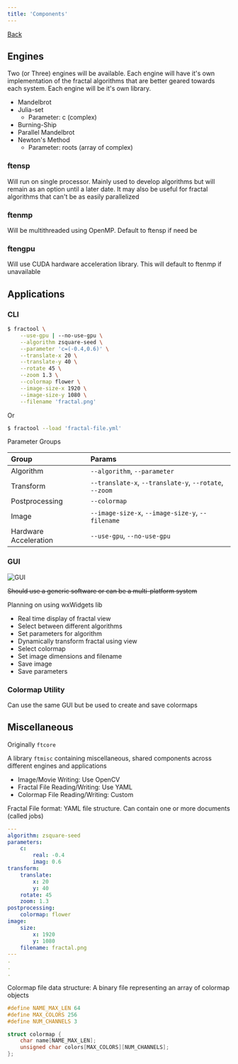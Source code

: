 ```yaml
---
title: 'Components'
---
```


[Back](/fractool)

Engines
-------------------------------------------------------------------------------------

Two (or Three) engines will be available. Each engine will have it's own 
implementation of the fractal algorithms that are better geared towards 
each system. Each engine will be it's own library.

- Mandelbrot
- Julia-set
    - Parameter: c (complex)
- Burning-Ship
- Parallel Mandelbrot
- Newton's Method
    - Parameter: roots (array of complex)

### ftensp

Will run on single processor. Mainly used to develop algorithms but will remain as
an option until a later date. It may also be useful for fractal algorithms that
can't be as easily parallelized

### ftenmp

Will be multithreaded using OpenMP. Default to ftensp if need be

### ftengpu

Will use CUDA hardware acceleration library. This will default to ftenmp if unavailable

Applications
-------------------------------------------------------------------------------------

### CLI

```bash
$ fractool \
    --use-gpu | --no-use-gpu \
    --algorithm zsquare-seed \
    --parameter 'c=(-0.4,0.6)' \
    --translate-x 20 \
    --translate-y 40 \
    --rotate 45 \
    --zoom 1.3 \
    --colormap flower \
    --image-size-x 1920 \
    --image-size-y 1080 \
    --filename 'fractal.png'
```

Or

```bash
$ fractool --load 'fractal-file.yml'
```

Parameter Groups

| Group                 | Params                                                 |
|:----------------------|:-------------------------------------------------------|
| Algorithm             | `--algorithm`, `--parameter`                           |
| Transform             | `--translate-x`, `--translate-y`, `--rotate`, `--zoom` |
| Postprocessing        | `--colormap`                                           |
| Image                 | `--image-size-x`, `--image-size-y`, `--filename`       |
| Hardware Acceleration | `--use-gpu`, `--no-use-gpu`                            |

### GUI

![GUI](/assets/gui.svg)

~~Should use a generic software or can be a multi-platform system~~

Planning on using wxWidgets lib

- Real time display of fractal view
- Select between different algorithms
- Set parameters for algorithm
- Dynamically transform fractal using view
- Select colormap
- Set image dimensions and filename
- Save image
- Save parameters

### Colormap Utility

Can use the same GUI but be used to create and save colormaps

Miscellaneous
-------------------------------------------------------------------------------------

Originally `ftcore`

A library `ftmisc` containing miscellaneous, shared components across different 
engines and applications

- Image/Movie Writing: Use OpenCV
- Fractal File Reading/Writing: Use YAML
- Colormap File Reading/Writing: Custom

Fractal File format: YAML file structure. Can contain one or more documents (called
jobs)

```yaml
---
algorithm: zsquare-seed
parameters:
    c:
        real: -0.4
        imag: 0.6
transform:
    translate:
        x: 20
        y: 40
    rotate: 45
    zoom: 1.3
postprocessing:
    colormap: flower
image:
    size:
        x: 1920
        y: 1080
    filename: fractal.png
---
.
.
.
```

Colormap file data structure: A binary file 
representing an array of colormap objects

```c++
#define NAME_MAX_LEN 64
#define MAX_COLORS 256
#define NUM_CHANNELS 3

struct colormap {
    char name[NAME_MAX_LEN];
    unsigned char colors[MAX_COLORS][NUM_CHANNELS];
};
```